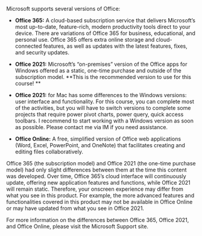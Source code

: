 Microsoft supports several versions of Office:

-  **Office 365:**<span> </span>A cloud-based subscription service that delivers Microsoft’s most up-to-date, feature-rich, modern productivity tools direct to your device. There are variations of Office 365 for business, educational, and personal use. Office 365 offers extra online storage and cloud-connected features, as well as updates with the latest features, fixes, and security updates.

-  **Office 2021:**<span> </span>Microsoft’s “on-premises” version of the Office apps for Windows offered as a static, one-time purchase and outside of the subscription model. **This is the recommended version to use for this course! **

-  **Office 2021:** for Mac has some differences to the Windows versions: user interface and functionality. For this course, you can complete most of the activities, but you will have to switch versions to complete some projects that require power pivot charts, power query, quick access toolbars. I recommend to start working with a Windows version as soon as possible. Please contact me via IM if you need assistance. 

-  **Office Online:**<span> </span>A free, simplified version of Office web applications (Word, Excel, PowerPoint, and OneNote) that facilitates creating and editing files collaboratively.

Office 365 (the subscription model) and Office 2021 (the one-time purchase model) had only slight differences between them at the time this content was developed. Over time, Office 365’s cloud interface will continuously update, offering new application features and functions, while Office 2021 will remain static. Therefore, your onscreen experience may differ from what you see in this product. For example, the more advanced features and functionalities covered in this product may not be available in Office Online or may have updated from what you see in Office 2021.

For more information on the differences between Office 365, Office 2021, and Office Online, please visit the Microsoft Support site.
